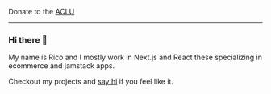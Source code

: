 Donate to the [ACLU](https://action.aclu.org/give/now)

---

### Hi there 👋

My name is Rico and I mostly work in Next.js and React these specializing in ecommerce and jamstack apps.

Checkout my projects and [say hi](mailto:ricokahler@me.com) if you feel like it.
